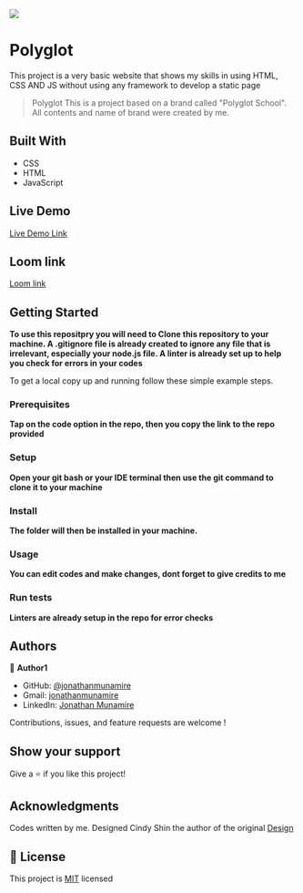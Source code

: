 ![](https://img.shields.io/badge/Microverse-blueviolet)

# Polyglot
This project is a very basic website that shows my skills in using HTML, CSS AND JS without using any framework to develop a static page

> Polyglot
> This is a project based on a brand called "Polyglot School". All contents and name of brand were created by me.

## Built With

- CSS
- HTML
- JavaScript

## Live Demo

[Live Demo Link](https://jonathanmunamire.github.io/Polyglot/)

## Loom link

[Loom link](https://www.loom.com/share/a416abdd6e8547a389c19b11e6727fd4)

## Getting Started

**To use this repositpry you will need to Clone this repository to your machine. A .gitignore file is already created to ignore any file that is irrelevant, especially your node.js file. A linter is already set up to help you check for errors in your codes**

To get a local copy up and running follow these simple example steps.

### Prerequisites
**Tap on the code option in the repo, then you copy the link to the repo provided**
### Setup
**Open your git bash or your IDE terminal then use the git command to clone it to your machine**
### Install
**The folder will then be installed in your machine.**
### Usage
**You can edit codes and make changes, dont forget to give credits to me**
### Run tests
**Linters are already setup in the repo for error checks**

## Authors

👤 **Author1**

- GitHub: [@jonathanmunamire](https://github.com/jonathanmunamire)
- Gmail: [jonathanmunamire](jonathanmunamire@gmail.com)
- LinkedIn: [Jonathan Munamire](https://www.linkedin.com/in/jonathan-munamire-350599225/)

Contributions, issues, and feature requests are welcome !

## Show your support

Give a ⭐️ if you like this project!

## Acknowledgments

Codes written by me. Designed Cindy Shin the author of the original [Design](https://www.behance.net/gallery/29845175/CC-Global-Summit-2015)

## 📝 License

This project is [MIT](LICENSE) licensed
